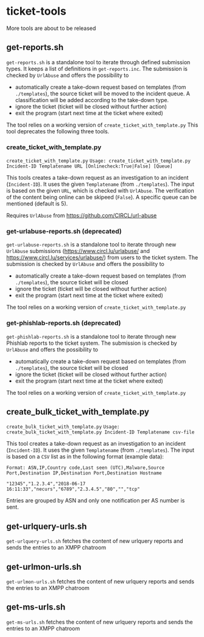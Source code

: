 # ticket-tools

More tools are about to be released

## get-reports.sh
`get-reports.sh` is a standalone tool to iterate through defined submission types. It keeps a list of definitions in  `get-reports.inc`. 
The submission is checked by `UrlAbuse` and offers the possibility to 
- automatically create a take-down request based on templates (from `./templates`), the source ticket will be moved to the incident queue. A classification will be added according to the take-down type.
- ignore the ticket (ticket will be closed without further action)
- exit the program (start next time at the ticket where exited)

The tool relies on a working version of `create_ticket_with_template.py`
This tool deprecates the following three tools.

### create_ticket_with_template.py

`create_ticket_with_template.py` 
`Usage: create_ticket_with_template.py Incident-ID Templatename URL [Onlinecheck:True|False] [Queue]`

This tools creates a take-down request as an investigation to an incident (`Incident-ID`). It uses the given `Templatename` (from `./templates`).
The input is based on the given `URL`, which is checked with `UrlAbuse`. The verification of the content being online can be skipeed (`False`).
A specific queue can be mentioned (default is 5).

Requires `UrlAbuse` from https://github.com/CIRCL/url-abuse



### get-urlabuse-reports.sh (deprecated)
`get-urlabuse-reports.sh` is a standalone tool to iterate through new `UrlAbuse` submissions (https://www.circl.lu/urlabuse/ and https://www.circl.lu/services/urlabuse/) from users to the ticket system.
The submission is checked by `UrlAbuse` and offers the possibility to 
- automatically create a take-down request based on templates (from `./templates`), the source ticket will be closed
- ignore the ticket (ticket will be closed without further action)
- exit the program (start next time at the ticket where exited)

The tool relies on a working version of `create_ticket_with_template.py`

### get-phishlab-reports.sh (deprecated)
`get-phishlab-reports.sh` is a standalone tool to iterate through new Phishlab reports to the ticket system.
The submission is checked by `UrlAbuse` and offers the possibility to 
- automatically create a take-down request based on templates (from `./templates`), the source ticket will be closed
- ignore the ticket (ticket will be closed without further action)
- exit the program (start next time at the ticket where exited)

The tool relies on a working version of `create_ticket_with_template.py`

## create_bulk_ticket_with_template.py

`create_bulk_ticket_with_template.py`
`Usage: create_bulk_ticket_with_template.py Incident-ID Templatename csv-file`

This tool creates a take-down request as an investigation to an incident (`Incident-ID`). It uses the given `Templatename` (from `./templates`).
The input is based on a `CSV` list as in the following format (example data):
```
Format: ASN,IP,Country code,Last seen (UTC),Malware,Source Port,Destination IP,Destination Port,Destination Hostname

"12345","1.2.3.4","2018-06-17 16:11:33","necurs","6789","2.3.4.5","80","","tcp"
```
Entries are grouped by ASN and only one notification per AS number is sent.


## get-urlquery-urls.sh
`get-urlquery-urls.sh` fetches the content of new urlquery reports and sends the entries to an XMPP chatroom

## get-urlmon-urls.sh
`get-urlmon-urls.sh` fetches the content of new urlquery reports and sends the entries to an XMPP chatroom

## get-ms-urls.sh
`get-ms-urls.sh` fetches the content of new urlquery reports and sends the entries to an XMPP chatroom
